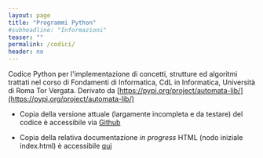 ```yaml
---
layout: page
title: "Programmi Python"
#subheadline: "Informazioni"
teaser: ""
permalink: /codici/
header: no
---
```


Codice Python per l'implementazione di concetti, strutture ed algoritmi trattati nel corso di Fondamenti di Informatica, CdL in Informatica, Università di Roma Tor Vergata. Derivato da [https://pypi.org/project/automata-lib/](https://pypi.org/project/automata-lib/)

* Copia della versione attuale (largamente incompleta e da testare) del codice è accessibile via [Github](https://github.com/tvml/python_fo)

* Copia della relativa documentazione *in progress* HTML (nodo iniziale index.html) è accessibile [qui](https://www.dropbox.com/s/pn0sf68rvt2ngj4/python_fo_docs.zip?dl=0)
